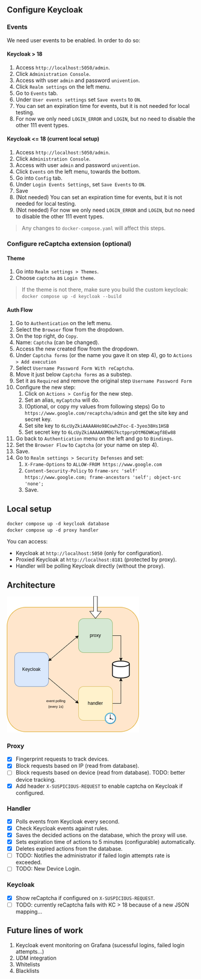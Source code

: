 ## Configure Keycloak

### Events

We need user events to be enabled. In order to do so:

#### Keycloak > 18

1. Access `http://localhost:5050/admin`.
2. Click `Administration Console`.
3. Access with user `admin` and password `univention`.
4. Click `Realm settings` on the left menu.
5. Go to `Events` tab.
6. Under `User events settings` set `Save events` to `ON`.
7. You can set an expiration time for events, but it is not needed for local testing.
8. For now we only need `LOGIN_ERROR` and `LOGIN`, but no need to disable the other 111 event types.

#### Keycloak <= 18 (current local setup)

1. Access `http://localhost:5050/admin`.
2. Click `Administration Console`.
3. Access with user `admin` and password `univention`.
4. Click `Events` on the left menu, towards the bottom.
5. Go into `Config` tab.
6. Under `Login Events Settings`, set `Save Events` to `ON`.
7. Save
8. (Not needed) You can set an expiration time for events, but it is not needed for local testing.
9. (Not needed) For now we only need `LOGIN_ERROR` and `LOGIN`, but no need to disable the other 111 event types.

> Any changes to `docker-compose.yaml` will affect this steps.

### Configure reCaptcha extension (optional)

#### Theme

1. Go into `Realm settings > Themes`.
2. Choose `captcha` as `Login theme`.

> If the theme is not there, make sure you build the custom keycloak:
> `docker compose up -d keycloak --build`

#### Auth Flow

1. Go to `Authentication` on the left menu.
2. Select the `Browser` flow from the dropdown.
3. On the top right, do `Copy`.
4. Name: `Captcha` (can be changed).
5. Access the new created flow from the dropdown.
6. Under `Captcha forms` (or the name you gave it on step 4), go to `Actions > Add execution`
7. Select `Username Password Form With reCaptcha`.
8. Move it just below `Captcha forms` as a substep.
9. Set it as `Required` and remove the original step `Username Password Form`
10. Configure the new step:
    1. Click on `Actions > Config` for the new step.
    2. Set an alias, `myCaptcha` will do.
    3. (Optional, or copy my values from following steps) Go to `https://www.google.com/recaptcha/admin` and get the site key and secret key.
    4. Set site key to `6LcUyZkiAAAAAHo98CowhZFoc-E-3yeo38Hs1HSB`
    5. Set secret key to `6LcUyZkiAAAAAOM0G7kctpprpOtM6DWKagf8Ew88`
11. Go back to `Authentication` menu on the left and go to `Bindings`.
12. Set the `Browser Flow` to `Captcha` (or your name on step 4).
13. Save.
14. Go to `Realm settings > Security Defenses` and set:
    1. `X-Frame-Options` to `ALLOW-FROM https://www.google.com`
    2. `Content-Security-Policy` to `frame-src 'self' https://www.google.com; frame-ancestors 'self'; object-src 'none';`
    3. Save.

## Local setup

`docker compose up -d keycloak database`  
`docker compose up -d proxy handler`

You can access:

- Keycloak at `http://localhost:5050` (only for configuration).
- Proxied Keycloak at `http://localhost:8181` (protected by proxy).
- Handler will be polling Keycloak directly (without the proxy).

## Architecture

![Architecture](images/architecture.png)

### Proxy

- [x] Fingerprint requests to track devices.
- [x] Block requests based on IP (read from database).
- [ ] Block requests based on device (read from database). TODO: better device tracking.
- [x] Add header `X-SUSPICIOUS-REQUEST` to enable captcha on Keycloak if configured.

### Handler

- [x] Polls events from Keycloak every second.
- [x] Check Keycloak events against rules.
- [x] Saves the decided actions on the database, which the proxy will use.
- [x] Sets expiration time of actions to 5 minutes (configurable) automatically.
- [x] Deletes expired actions from the database.
- [ ] TODO: Notifies the administrator if failed login attempts rate is exceeded.
- [ ] TODO: New Device Login.

### Keycloak

- [x] Show reCaptcha if configured on `X-SUSPICIOUS-REQUEST`.
- [ ] TODO: currently reCaptcha fails with KC > 18 because of a new JSON mapping...

## Future lines of work

1. Keycloak event monitoring on Grafana (sucessful logins, failed login attempts...)
2. UDM integration
3. Whitelists
4. Blacklists
